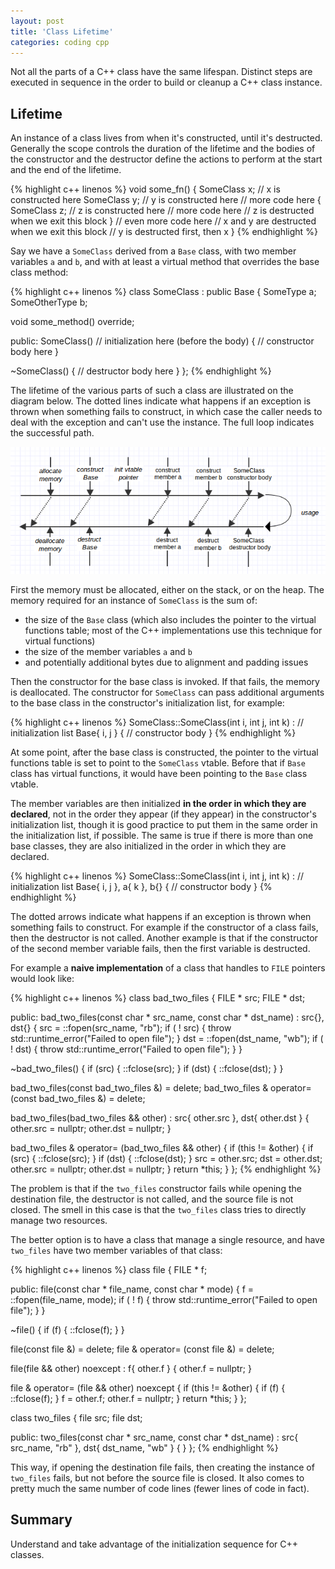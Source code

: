 ```yaml
---
layout: post
title: 'Class Lifetime'
categories: coding cpp
---
```


Not all the parts of a C++ class have the same lifespan. Distinct steps are
executed in sequence in the order to build or cleanup a C++ class instance.


## Lifetime

An instance of a class lives from when it's constructed, until it's destructed.
Generally the scope controls the duration of the lifetime and the bodies of the
constructor and the destructor define the actions to perform at the start and
the end of the lifetime.

{% highlight c++ linenos %}
void some_fn()
{
  SomeClass x; // x is constructed here
  SomeClass y; // y is constructed here
  // more code here
  {
    SomeClass z; // z is constructed here
    // more code here
    // z is destructed when we exit this block
  }
  // even more code here
  // x and y are destructed when we exit this block
  // y is destructed first, then x
}
{% endhighlight %}

Say we have a `SomeClass` derived from a `Base` class, with two member
variables `a` and `b`, and with at least a virtual method that overrides the
base class method:

{% highlight c++ linenos %}
class SomeClass :
  public Base
{
  SomeType a;
  SomeOtherType b;

  void some_method() override;

public:
  SomeClass()
    // initialization here (before the body)
  {
    // constructor body here
  }

  ~SomeClass()
  {
    // destructor body here
  }
};
{% endhighlight %}

The lifetime of the various parts of such a class are illustrated on the diagram
below. The dotted lines indicate what happens if an exception is thrown when
something fails to construct, in which case the caller needs to deal with the
exception and can't use the instance. The full loop indicates the successful path.

![Lifetime diagram](/assets/2015-04-02-class-lifetime/lifetime.png)

First the memory must be allocated, either on the stack, or on the heap. The
memory required for an instance of `SomeClass` is the sum of:

- the size of the `Base` class (which also includes the pointer to the virtual
  functions table; most of the C++ implementations use this technique for
  virtual functions)
- the size of the member variables `a` and `b`
- and potentially additional bytes due to alignment and padding issues

Then the constructor for the base class is invoked. If that fails, the memory
is deallocated. The constructor for `SomeClass` can pass additional arguments to
the base class in the constructor's initialization list, for example:

{% highlight c++ linenos %}
SomeClass::SomeClass(int i, int j, int k) :
  // initialization list
  Base{ i, j }
{
  // constructor body
}
{% endhighlight %}

At some point, after the base class is constructed, the pointer to the virtual
functions table is set to point to the `SomeClass` vtable. Before that if
`Base` class has virtual functions, it would have been pointing to the `Base`
class vtable.

The member variables are then initialized **in the order in which they are
declared**, not in the order they appear (if they appear) in the constructor's
initialization list, though it is good practice to put them in the same order
in the initialization list, if possible. The same is true if there is more than
one base classes, they are also initialized in the order in which they are
declared.

{% highlight c++ linenos %}
SomeClass::SomeClass(int i, int j, int k) :
  // initialization list
  Base{ i, j },
  a{ k },
  b{}
{
  // constructor body
}
{% endhighlight %}

The dotted arrows indicate what happens if an exception is thrown when
something fails to construct. For example if the constructor of a class fails,
then the destructor is not called. Another example is that if the constructor
of the second member variable fails, then the first variable is destructed.

For example a **naive implementation** of a class that handles to `FILE` pointers
would look like:

{% highlight c++ linenos %}
class bad_two_files
{
  FILE * src;
  FILE * dst;

public:
  bad_two_files(const char * src_name, const char * dst_name) :
    src{},
    dst{}
  {
    src = ::fopen(src_name, "rb");
    if ( ! src)
    {
      throw std::runtime_error("Failed to open file");
    }
    dst = ::fopen(dst_name, "wb");
    if ( ! dst)
    {
      throw std::runtime_error("Failed to open file");
    }
  }

  ~bad_two_files()
  {
    if (src)
    {
      ::fclose(src);
    }
    if (dst)
    {
      ::fclose(dst);
    }
  }

  bad_two_files(const bad_two_files &) = delete;
  bad_two_files & operator= (const bad_two_files &) = delete;

  bad_two_files(bad_two_files && other) :
    src{ other.src },
    dst{ other.dst }
  {
    other.src = nullptr;
    other.dst = nullptr;
  }

  bad_two_files & operator= (bad_two_files && other)
  {
    if (this != &other)
    {
      if (src)
      {
        ::fclose(src);
      }
      if (dst)
      {
        ::fclose(dst);
      }
      src = other.src;
      dst = other.dst;
      other.src = nullptr;
      other.dst = nullptr;
    }
    return *this;
  }
};
{% endhighlight %}

The problem is that if the `two_files` constructor fails while opening the
destination file, the destructor is not called, and the source file is not
closed. The smell in this case is that the `two_files` class tries to directly
manage two resources.

The better option is to have a class that manage a single resource, and have
`two_files` have two member variables of that class:

{% highlight c++ linenos %}
class file
{
  FILE * f;

public:
  file(const char * file_name, const char * mode)
  {
    f = ::fopen(file_name, mode);
    if ( ! f)
    {
      throw std::runtime_error("Failed to open file");
    }
  }

  ~file()
  {
    if (f)
    {
      ::fclose(f);
    }
  }

  file(const file &) = delete;
  file & operator= (const file &) = delete;

  file(file && other) noexcept :
    f{ other.f }
  {
    other.f = nullptr;
  }

  file & operator= (file && other) noexcept
  {
    if (this != &other)
    {
      if (f)
      {
        ::fclose(f);
      }
      f = other.f;
      other.f = nullptr;
    }
    return *this;
  }
};

class two_files
{
  file src;
  file dst;

public:
  two_files(const char * src_name, const char * dst_name) :
    src{ src_name, "rb" },
    dst{ dst_name, "wb" }
  {
  }
};
{% endhighlight %}

This way, if opening the destination file fails, then creating the instance of
`two_files` fails, but not before the source file is closed. It also comes to
pretty much the same number of code lines (fewer lines of code in fact).

## Summary

Understand and take advantage of the initialization sequence for C++ classes.
